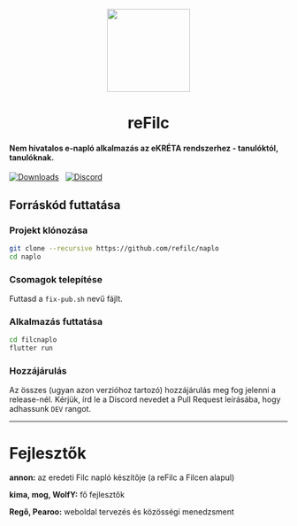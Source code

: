 <p align=center>
  <img src="https://media.discordapp.net/attachments/1111727410677825596/1113217167513624646/reFilc_Logo_Squircle.png?width=671&height=671" width=150>
  <h1 align=center><b>reFilc</b></h1>
</p>

#### Nem hivatalos e-napló alkalmazás az eKRÉTA rendszerhez - tanulóktól, tanulóknak.

[![Downloads](https://img.shields.io/github/downloads-pre/refilc/naplo/total?&logo=github&label=Let%C3%B6lt%C3%A9sek)](https://github.com/refilc/naplo/releases) &nbsp; [![Discord](https://img.shields.io/discord/1111649116020285532?logo=discord&label=Discord)](https://dc.refilc.hu)

## Forráskód futtatása

### Projekt klónozása

```sh
git clone --recursive https://github.com/refilc/naplo
cd naplo
```

### Csomagok telepítése

Futtasd a `fix-pub.sh` nevű fájlt.

### Alkalmazás futtatása

```sh
cd filcnaplo
flutter run
```

### Hozzájárulás

Az összes (ugyan azon verzióhoz tartozó) hozzájárulás meg fog jelenni a release-nél. Kérjük, írd le a Discord nevedet a Pull Request leírásába, hogy adhassunk `DEV` rangot.

-------

# Fejlesztők

**annon:** az eredeti Filc napló készítője (a reFilc a Filcen alapul)

**kima, mog, WolfY:** fő fejlesztők

**Regő, Pearoo:** weboldal tervezés és közösségi menedzsment
